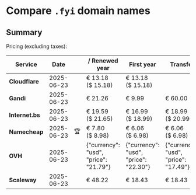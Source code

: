 # Compare `.fyi` domain names

## Summary

Pricing (excluding taxes):

| Service | Date |  | / Renewed year | First year | Transfer | Restoration |
|--|--|--|--|--|--|--|
| **Cloudflare** | 2025-06-23 |  | € 13.18<br>($ 15.18) | € 13.18<br>($ 15.18) |  |  |
| **Gandi** | 2025-06-23 |  | € 21.26 | € 9.99 | € 60.00 | € 91.22 |
| **Internet.bs** | 2025-06-23 |  | € 19.59<br>($ 21.65) | € 16.99<br>($ 18.99) | € 18.99<br>($ 20.99) | € 69.85<br>($ 68.95) |
| **Namecheap** | 2025-06-23 | 🏆 | € 7.80<br>($ 8.98) | € 6.06<br>($ 6.98) | € 6.06<br>($ 6.98) |  |
| **OVH** | 2025-06-23 |  | {"currency": "usd", "price": "21.79"} | {"currency": "usd", "price": "22.30"} | {"currency": "usd", "price": "17.49"} |  |
| **Scaleway** | 2025-06-23 |  | € 48.22 | € 18.43 | € 18.43 | € 49.99 |
